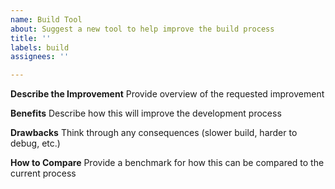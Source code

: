 ```yaml
---
name: Build Tool
about: Suggest a new tool to help improve the build process
title: ''
labels: build
assignees: ''

---
```


**Describe the Improvement**
Provide overview of the requested improvement

**Benefits**
Describe how this will improve the development process

**Drawbacks**
Think through any consequences (slower build, harder to debug, etc.)

**How to Compare**
Provide a benchmark for how this can be compared to the current process
